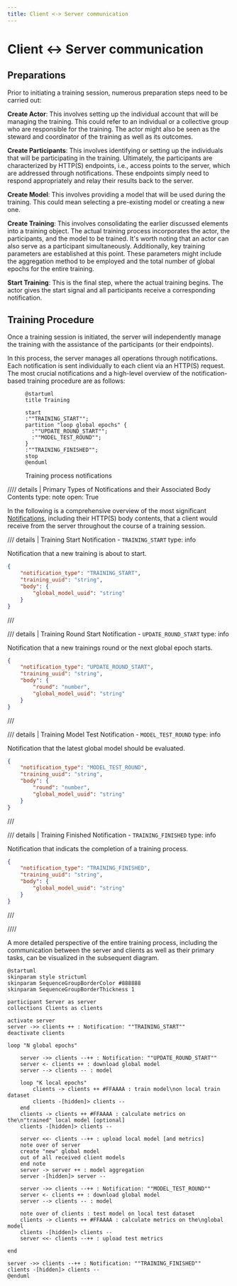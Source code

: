 ```yaml
---
title: Client <-> Server communication
---
```

<!--
SPDX-FileCopyrightText: 2024 Benedikt Franke <benedikt.franke@dlr.de>
SPDX-FileCopyrightText: 2024 Florian Heinrich <florian.heinrich@dlr.de>

SPDX-License-Identifier: CC-BY-4.0
-->

<!-- markdownlint-disable-next-line MD025 -->
# Client $\leftrightarrow$ Server communication

## Preparations

Prior to initiating a training session, numerous preparation steps need to be carried out:

**Create Actor**: This involves setting up the individual account that will be managing the training.
This could refer to an individual or a collective group who are responsible for the training.
The actor might also be seen as the steward and coordinator of the training as well as its outcomes.

**Create Participants**: This involves identifying or setting up the individuals that will be participating in the
training.
Ultimately, the participants are characterized by HTTP(S) endpoints, i.e., access points to the server, which are addressed through notifications.
These endpoints simply need to respond appropriately and relay their results back to the server.

**Create Model**: This involves providing a model that will be used during the training.
This could mean selecting a pre-existing model or creating a new one.

**Create Training**: This involves consolidating the earlier discussed elements into a training object.
The actual training process incorporates the actor, the participants, and the model to be trained.
It's worth noting that an actor can also serve as a participant simultaneously.
Additionally, key training parameters are established at this point.
These parameters might include the aggregation method to be employed and the total number of global epochs for the
entire training.

**Start Training**: This is the final step, where the actual training begins.
The actor gives the start signal and all participants receive a corresponding notification.

## Training Procedure

Once a training session is initiated, the server will independently manage the training with the assistance of the
participants (or their endpoints).

In this process, the server manages all operations through notifications.
Each notification is sent individually to each client via an HTTP(S) request.
The most crucial notifications and a high-level overview of the notification-based training procedure are as follows:

<figure>

```plantuml
@startuml
title Training

start
:""TRAINING_START"";
partition "loop global epochs" {
  :""UPDATE_ROUND_START"";
  :""MODEL_TEST_ROUND"";
}
:""TRAINING_FINISHED"";
stop
@enduml
```

<figcaption>Training process notifications</figcaption>
</figure>

//// details | Primary Types of Notifications and their Associated Body Contents
    type: note
    open: True

In the following is a comprehensive overview of the most significant [Notifications][1], including their HTTP(S) body
contents, that a client would receive from the server throughout the course of a training session.

/// details | Training Start Notification - `TRAINING_START`
    type: info

Notification that a new training is about to start.

```json
{
    "notification_type": "TRAINING_START",
    "training_uuid": "string",
    "body": {
        "global_model_uuid": "string"
    }
}
```

///

/// details | Training Round Start Notification - `UPDATE_ROUND_START`
    type: info

Notification that a new trainings round or the next global epoch starts.

```json
{
    "notification_type": "UPDATE_ROUND_START",
    "training_uuid": "string",
    "body": {
        "round": "number",
        "global_model_uuid": "string"
    }
}
```

///

/// details | Training Model Test Notification - `MODEL_TEST_ROUND`
    type: info

Notification that the latest global model should be evaluated.

```json
{
    "notification_type": "MODEL_TEST_ROUND",
    "training_uuid": "string",
    "body": {
        "round": "number",
        "global_model_uuid": "string"
    }
}
```

///

/// details | Training Finished Notification - `TRAINING_FINISHED`
    type: info

Notification that indicats the completion of a training process.

```json
{
    "notification_type": "TRAINING_FINISHED",
    "training_uuid": "string",
    "body": {
        "global_model_uuid": "string"
    }
}
```

///

////

A more detailed perspective of the entire training process, including the communication between the server and clients
as well as their primary tasks, can be visualized in the subsequent diagram.

```plantuml
@startuml
skinparam style strictuml
skinparam SequenceGroupBorderColor #888888
skinparam SequenceGroupBorderThickness 1

participant Server as server
collections Clients as clients

activate server
server ->> clients ++ : Notification: ""TRAINING_START""
deactivate clients

loop "N global epochs"

    server ->> clients --++ : Notification: ""UPDATE_ROUND_START""
    server <- clients ++ : download global model
    server --> clients -- : model

    loop "K local epochs"
        clients -> clients ++ #FFAAAA : train model\non local train dataset
        clients -[hidden]> clients --
    end
    clients -> clients ++ #FFAAAA : calculate metrics on the\n"trained" local model [optional]
    clients -[hidden]> clients --

    server <<- clients --++ : upload local model [and metrics]
    note over of server
    create "new" global model
    out of all received client models
    end note
    server -> server ++ : model aggregation
    server -[hidden]> server --

    server ->> clients --++ : Notification: ""MODEL_TEST_ROUND""
    server <- clients ++ : download global model
    server --> clients -- : model

    note over of clients : test model on local test dataset
    clients -> clients ++ #FFAAAA : calculate metrics on the\nglobal model
    clients -[hidden]> clients --
    server <<- clients --++ : upload test metrics

end

server ->> clients --++ : Notification: ""TRAINING_FINISHED""
clients -[hidden]> clients --
@enduml
```

[1]: https://dlr-ki.github.io/fl-demonstrator/references/fl_server_ai/notification/index.html
